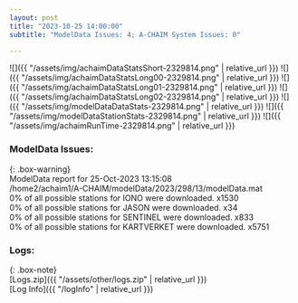```yaml
---
layout: post
title: "2023-10-25 14:00:00"
subtitle: "ModelData Issues: 4; A-CHAIM System Issues: 0"

---
```


![]({{ "/assets/img/achaimDataStatsShort-2329814.png" | relative_url }})
![]({{ "/assets/img/achaimDataStatsLong00-2329814.png" | relative_url }})
![]({{ "/assets/img/achaimDataStatsLong01-2329814.png" | relative_url }})
![]({{ "/assets/img/achaimDataStatsLong02-2329814.png" | relative_url }})
![]({{ "/assets/img/modelDataDataStats-2329814.png" | relative_url }})
![]({{ "/assets/img/modelDataStationStats-2329814.png" | relative_url }})
![]({{ "/assets/img/achaimRunTime-2329814.png" | relative_url }})


### ModelData Issues:  
  
{: .box-warning}  
 ModelData report for 25-Oct-2023 13:15:08   
 /home2/achaim1/A-CHAIM/modelData/2023/298/13/modelData.mat   
 0% of all possible stations for IONO were downloaded. x1530   
 0% of all possible stations for JASON were downloaded. x34   
 0% of all possible stations for SENTINEL were downloaded. x833   
 0% of all possible stations for KARTVERKET were downloaded. x5751   
  


### Logs:  
  
{: .box-note}  
[Logs.zip]({{ "/assets/other/logs.zip" | relative_url }})  
[Log Info]({{ "/logInfo" | relative_url }})  
